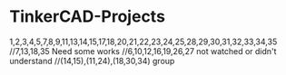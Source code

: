 # TinkerCAD-Projects
1,2,3,4,5,7,8,9,11,13,14,15,17,18,20,21,22,23,24,25,28,29,30,31,32,33,34,35
//7,13,18,35 Need some works
//6,10,12,16,19,26,27 not watched or didn't understand
//(14,15),(11,24),(18,30,34) group

